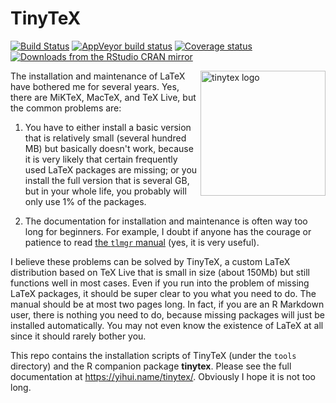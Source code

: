 # TinyTeX

[![Build Status](https://travis-ci.org/yihui/tinytex.svg)](https://travis-ci.org/yihui/tinytex)
[![AppVeyor build status](https://ci.appveyor.com/api/projects/status/github/yihui/tinytex?svg=true&branch=master)](https://ci.appveyor.com/project/yihui/tinytex)
[![Coverage status](https://codecov.io/gh/yihui/tinytex/branch/master/graph/badge.svg)](https://codecov.io/github/yihui/tinytex?branch=master)
[![Downloads from the RStudio CRAN mirror](https://cranlogs.r-pkg.org/badges/tinytex)](https://cran.r-project.org/package=tinytex)

<a href="https://yihui.name/tinytex/"><img src="https://yihui.name/images/logo-tinytex.png" alt="tinytex logo" align="right" width="200px" /></a>

The installation and maintenance of LaTeX have bothered me for several years. Yes, there are MiKTeX, MacTeX, and TeX Live, but the common problems are:

1. You have to either install a basic version that is relatively small (several hundred MB) but basically doesn't work, because it is very likely that certain frequently used LaTeX packages are missing; or you install the full version that is several GB, but in your whole life, you probably will only use 1% of the packages.

2. The documentation for installation and maintenance is often way too long for beginners. For example, I doubt if anyone has the courage or patience to read [the `tlmgr` manual](https://www.tug.org/texlive/doc/tlmgr.html) (yes, it is very useful).

I believe these problems can be solved by TinyTeX, a custom LaTeX distribution based on TeX Live that is small in size (about 150Mb) but still functions well in most cases. Even if you run into the problem of missing LaTeX packages, it should be super clear to you what you need to do. The manual should be at most two pages long. In fact, if you are an R Markdown user, there is nothing you need to do, because missing packages will just be installed automatically. You may not even know the existence of LaTeX at all since it should rarely bother you.

This repo contains the installation scripts of TinyTeX (under the `tools` directory) and the R companion package **tinytex**. Please see the full documentation at <https://yihui.name/tinytex/>. Obviously I hope it is not too long.

